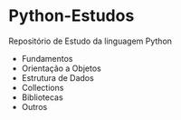 # Python-Estudos
Repositório de Estudo da linguagem Python 
- Fundamentos 
- Orientação a Objetos
- Estrutura de Dados
- Collections
- Bibliotecas
- Outros
